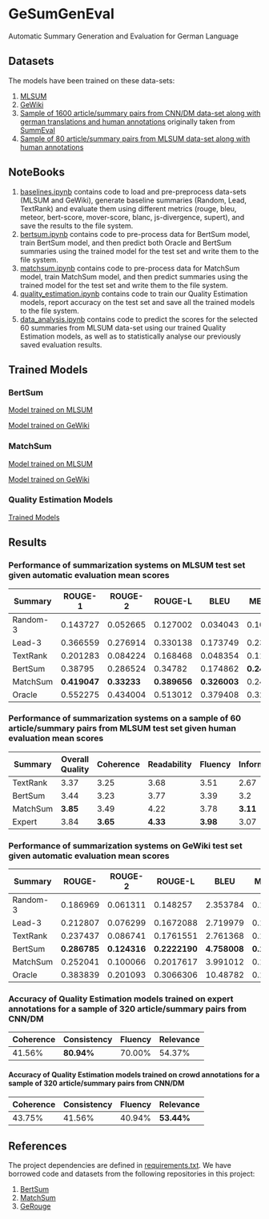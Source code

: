 # GeSumGenEval
Automatic Summary Generation and Evaluation for German Language

## Datasets
The models have been trained on these data-sets:
1. [MLSUM](https://huggingface.co/datasets/mlsum)
2. [GeWiki](https://github.com/domfr/GeWiki)
3. [Sample of 1600 article/summary pairs from CNN/DM data-set along with german translations and human annotations](data/transl_20210228a.json) originally taken from [SummEval](https://github.com/Yale-LILY/SummEval#human-annotations)
4. [Sample of 80 article/summary pairs from MLSUM data-set along with human annotations](data/mlsum_human_ratings.xlsx)

## NoteBooks
1. [baselines.ipynb](src/Baselines.ipynb) contains code to load and pre-preprocess data-sets (MLSUM and GeWiki), generate baseline summaries (Random, Lead, TextRank) and evaluate them using different metrics (rouge, bleu, meteor, bert-score, mover-score, blanc, js-divergence, supert), and save the results to the file system.
2. [bertsum.ipynb](src/bertsum.ipynb) contains code to pre-process data for BertSum model, train BertSum model, and then predict both Oracle and BertSum summaries using the trained model for the test set and write them to the file system.
3. [matchsum.ipynb](src/matchsum.ipynb) contains code to pre-process data for MatchSum model, train MatchSum model, and then predict summaries using the trained model for the test set and write them to the file system.
4. [quality_estimation.ipynb](src/quality_estimation.ipynb) contains code to train our Quality Estimation models, report accuracy on the test set and save all the trained models to the file system.
5. [data_analysis.ipynb](src/data_analysis.ipynb) contains code to predict the scores for the selected 60 summaries from MLSUM data-set using our trained Quality Estimation models, as well as to statistically analyse our previously saved evaluation results.

## Trained Models 
### BertSum
[Model trained on MLSUM](https://drive.google.com/file/d/11O1VPrgWejtH0Ka79n6cj0VAt-yU3-rS)

[Model trained on GeWiki](https://drive.google.com/file/d/18fVRV-dLlbM5DraXhkB7T3DbZS8E4LTh)

### MatchSum
[Model trained on MLSUM](https://drive.google.com/file/d/1-bLrOEeK_HcAjTtNKuUIKgD8bf0p_a8J)

[Model trained on GeWiki](https://drive.google.com/file/d/1-PTTL61P9R-ElG8NXIOcZWPGRS8q_tsp)

### Quality Estimation Models
[Trained Models](https://drive.google.com/drive/folders/1FzMNzBHCZPvMHBgfhjesOyF8YRjzxKQ7)

## Results
### Performance of summarization systems on MLSUM test set given automatic evaluation mean scores
| Summary  | ROUGE-1  | ROUGE-2  | ROUGE-L  | BLEU     | METEOR   | BERT-Score | Mover-Score | BLANC    | JS       |
| -------- | -------- | -------- | -------- | -------- | -------- | ---------- | ----------- | -------- | -------- |
| Random-3 | 0.143727 | 0.052665 | 0.127002 | 0.034043 | 0.10386  | 0.565969   | 0.51261     | 0.070865 | 0.359637 |
| Lead-3   | 0.366559 | 0.276914 | 0.330138 | 0.173749 | 0.238569 | 0.668897   | 0.572056    | 0.069841 | 0.358985 |
| TextRank | 0.201283 | 0.084224 | 0.168468 | 0.048354 | 0.114291 | 0.579553   | 0.521592    | 0.05805  | 0.387468 |
| BertSum  | 0.38795  | 0.286524 | 0.34782  | 0.174862 | **0.246264** | 0.673198   | 0.563852    | **0.07273**  | 0.349151 |
| MatchSum | **0.419047** | **0.33233**  | **0.389656** | **0.326003** | 0.241537 | **0.690606**   | **0.607968**    | 0.03716  | **0.430846** |
| Oracle   | 0.552275 | 0.434004 | 0.513012 | 0.379408 | 0.320451 | 0.760874   | 0.676651    | 0.043763 | 0.417275 |

###  Performance of summarization systems on a sample of 60 article/summary pairs from MLSUM test set given human evaluation mean scores
| Summary  | Overall Quality | Coherence | Readability | Fluency | Informativeness |
| -------- | --------------- | --------- | ----------- | ------- | --------------- |
| TextRank | 3.37            | 3.25      | 3.68        | 3.51    | 2.67            |
| BertSum  | 3.44            | 3.23      | 3.77        | 3.39    | 3.2             |
| MatchSum | **3.85**            | 3.49      | 4.22        | 3.78    | **3.11**            |
| Expert   | 3.84            | **3.65**      | **4.33**        | **3.98**    | 3.07            |

### Performance of summarization systems on GeWiki test set given automatic evaluation mean scores
| Summary  | ROUGE-   | ROUGE-2  | ROUGE-L   | BLEU     | METEOR   | BERT-Score | Mover-Score  | Blanc     | JS       |
| -------- | -------- | -------- | --------- | -------- | -------- | ---------- | ------------ | --------- | -------- |
| Random-3 | 0.186969 | 0.061311 | 0.148257  | 2.353784 | 0.118362 | 0.568394   | 0.513921     | **0.136810**  | 0.338470 |
| Lead-3   | 0.212807 | 0.076299 | 0.1672088 | 2.719979 | 0.127271 | 0.5871192  | 0.516711     | 0.133763  | 0.343669 |
| TextRank | 0.237437 | 0.086741 | 0.1761551 | 2.761368 | 0.140073 | 0.5919869  | 0.520563     | 0.133907  | 0.333639 |
| BertSum  | **0.286785** | **0.124316** | **0.2222190** | **4.758008** | **0.152617** | **0.6245011**  | **0.527420**     | 0.136509  | 0.336441 |
| MatchSum | 0.252041 | 0.100066 | 0.2017617 | 3.991012 | 0.128695 | 0.6085708  | 0.524253     | 0.106179  | **0.378945** |
| Oracle   | 0.383839 | 0.201093 | 0.3066306 | 10.48782 | 0.163482 | 0.6645835  | 0.543972     | 0.092569  | 0.398871 |

### Accuracy of Quality Estimation models trained on expert annotations for a sample of 320 article/summary pairs from CNN/DM                                
| Coherence       | Consistency    | Fluency | Relevance | 
| ----------------| -------------- | ------- | --------- | 
| 41.56%          | **80.94%**     | 70.00%  | 54.37%    | 

#### Accuracy of Quality Estimation models trained on crowd annotations for a sample of 320 article/summary pairs from CNN/DM  
| Coherence | Consistency | Fluency | Relevance  |
| --------- | ----------- | ------- | ---------- |
| 43.75%    | 41.56%      | 40.94%  | **53.44%** |

## References
The project dependencies are defined in [requirements.txt](requirements.txt). We have borrowed code and datasets from the following repositories in this project:

1. [BertSum](https://github.com/nlpyang/BertSum)
2. [MatchSum](https://github.com/maszhongming/MatchSum)
3. [GeRouge](https://github.com/domfr/GeRouge)

